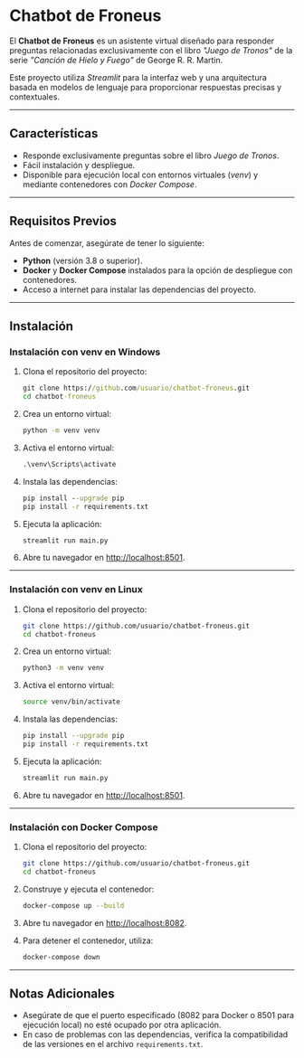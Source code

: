# Chatbot de Froneus

El **Chatbot de Froneus** es un asistente virtual diseñado para responder preguntas relacionadas exclusivamente con el libro *"Juego de Tronos"* de la serie *"Canción de Hielo y Fuego"* de George R. R. Martin.

Este proyecto utiliza *Streamlit* para la interfaz web y una arquitectura basada en modelos de lenguaje para proporcionar respuestas precisas y contextuales.

---

## Características
- Responde exclusivamente preguntas sobre el libro *Juego de Tronos*.
- Fácil instalación y despliegue.
- Disponible para ejecución local con entornos virtuales (*venv*) y mediante contenedores con *Docker Compose*.

---

## Requisitos Previos

Antes de comenzar, asegúrate de tener lo siguiente:

- **Python** (versión 3.8 o superior).
- **Docker** y **Docker Compose** instalados para la opción de despliegue con contenedores.
- Acceso a internet para instalar las dependencias del proyecto.

---

## Instalación

### Instalación con venv en Windows

1. Clona el repositorio del proyecto:
   ```cmd
   git clone https://github.com/usuario/chatbot-froneus.git
   cd chatbot-froneus
   ```

2. Crea un entorno virtual:
   ```cmd
   python -m venv venv
   ```

3. Activa el entorno virtual:
   ```cmd
   .\venv\Scripts\activate
   ```

4. Instala las dependencias:
   ```cmd
   pip install --upgrade pip
   pip install -r requirements.txt
   ```

5. Ejecuta la aplicación:
   ```cmd
   streamlit run main.py
   ```

6. Abre tu navegador en [http://localhost:8501](http://localhost:8501).

---

### Instalación con venv en Linux

1. Clona el repositorio del proyecto:
   ```bash
   git clone https://github.com/usuario/chatbot-froneus.git
   cd chatbot-froneus
   ```

2. Crea un entorno virtual:
   ```bash
   python3 -m venv venv
   ```

3. Activa el entorno virtual:
   ```bash
   source venv/bin/activate
   ```

4. Instala las dependencias:
   ```bash
   pip install --upgrade pip
   pip install -r requirements.txt
   ```

5. Ejecuta la aplicación:
   ```bash
   streamlit run main.py
   ```

6. Abre tu navegador en [http://localhost:8501](http://localhost:8501).

---

### Instalación con Docker Compose

1. Clona el repositorio del proyecto:
   ```bash
   git clone https://github.com/usuario/chatbot-froneus.git
   cd chatbot-froneus
   ```

2. Construye y ejecuta el contenedor:
   ```bash
   docker-compose up --build
   ```

3. Abre tu navegador en [http://localhost:8082](http://localhost:8082).

4. Para detener el contenedor, utiliza:
   ```bash
   docker-compose down
   ```

---

## Notas Adicionales
- Asegúrate de que el puerto especificado (8082 para Docker o 8501 para ejecución local) no esté ocupado por otra aplicación.
- En caso de problemas con las dependencias, verifica la compatibilidad de las versiones en el archivo `requirements.txt`.


